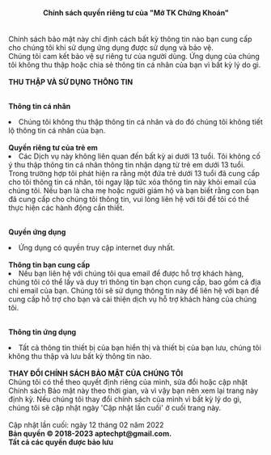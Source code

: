 <html xmlns = "http://www.w3.org/1999/html">
<br>
<h4 align = "center"> Chính sách quyền riêng tư của "Mở TK Chứng Khoán" </h4>
<br class="content"> Chính sách bảo mật này chỉ định cách bất kỳ thông tin nào bạn cung cấp cho chúng tôi khi sử dụng
ứng dụng được sử dụng và bảo vệ. <br>
Chúng tôi cam kết bảo vệ sự riêng tư của người dùng. Ứng dụng của chúng tôi không thu thập hoặc chia sẻ thông tin cá nhân của bạn vì bất kỳ lý do gì. <br>
<br>
<strong> THU THẬP VÀ SỬ DỤNG THÔNG TIN </strong>
<br>
<br>

<strong> Thông tin cá nhân </strong>
<li> Chúng tôi không thu thập thông tin cá nhân và do đó chúng tôi không tiết lộ thông tin cá nhân của bạn.<br>
</li>
<br>
<strong> Quyền riêng tư của trẻ em </strong>
<li> Các Dịch vụ này không liên quan đến bất kỳ ai dưới 13 tuổi. Tôi không cố ý thu thập thông tin cá nhân
    thông tin nhận dạng từ trẻ em dưới 13 tuổi. Trong trường hợp tôi phát hiện ra rằng một đứa trẻ dưới 13 tuổi
    đã cung cấp cho tôi thông tin cá nhân, tôi ngay lập tức xóa thông tin này khỏi email của chúng tôi. Nếu bạn là
    cha mẹ hoặc người giám hộ và bạn biết rằng con bạn đã cung cấp cho chúng tôi
    thông tin, vui lòng liên hệ với tôi để tôi có thể thực hiện các hành động cần thiết.
</li>
<br>

<strong> Quyền ứng dụng </strong>
<li> Ứng dụng có quyền truy cập internet duy nhất.
</li>

<br>
<strong> Thông tin bạn cung cấp </strong>
<li> Nếu bạn liên hệ với chúng tôi qua email để được hỗ trợ khách hàng, chúng tôi có thể lấy và duy trì thông tin bạn
    chọn cung cấp, bao gồm cả địa chỉ email của bạn. Chúng tôi sẽ sử dụng thông tin này để liên hệ với bạn
    để cung cấp hỗ trợ cho bạn và cải thiện dịch vụ hỗ trợ khách hàng của chúng tôi.
</li>
<br>

<strong> Thông tin ứng dụng </strong>
<li> Tất cả thông tin thiết bị của bạn hiển thị và thiết bị của bạn lưu, chúng tôi không thu thập và lưu bất kỳ thông tin nào.
</li>
<br>
<strong> THAY ĐỔI CHÍNH SÁCH BẢO MẬT CỦA CHÚNG TÔI </strong>
<br>
Chúng tôi có thể theo quyết định riêng của mình, sửa đổi hoặc cập nhật Chính sách Bảo mật này theo thời gian,
và vì vậy bạn nên xem lại trang này định kỳ. Nếu chúng tôi thay đổi chính sách của mình vì bất kỳ lý do gì, chúng tôi
sẽ cập nhật ngày 'Cập nhật lần cuối' ở cuối trang này. <br>
<br> Cập nhật lần cuối: ngày 12 tháng 02 năm 2022
<div class = "bottom">
    <b> Bản quyền © 2018-2023 aptechpt@gmail.com. </b>
</div>
<div class = "bottom">
    <b> Tất cả các quyền được bảo lưu </b>
</div>
<br>
</html>
